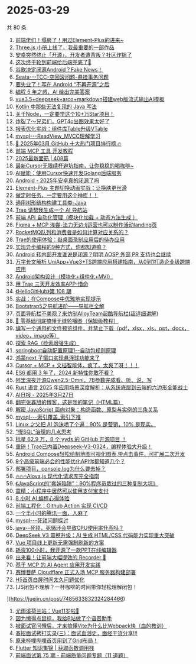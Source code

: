 # 2025-03-29

共 80 条

<!-- BEGIN JUEJIN -->
<!-- 最后更新时间 2025-03-29 23:15:53 +0800 -->
1. [前端佬们！塌房了！用过Element-Plus的进来~](https://juejin.cn/post/7485966905418760227)
1. [Three.js 小册上线了，我最重要的一部作品](https://juejin.cn/post/7486294528733036594)
1. [安卓突然终止「开源」，开发者遭背叛？社区炸锅了](https://juejin.cn/post/7486315070362075173)
1. [这次终于轮到前端给后端兜底了🤣](https://juejin.cn/post/7486440418139652137)
1. [谷歌决定闭源Android？Fake News！](https://juejin.cn/post/7486306126758969383)
1. [Seata---TCC-空回滚问题-悬挂事务问题](https://juejin.cn/post/7486755501528055846)
1. [要失业了！写在 Android “不再开源”之后](https://juejin.cn/post/7486659696061906994)
1. [编程 5 年之惑，AI 给出完美答案](https://juejin.cn/post/7486322280861466678)
1. [vue3.5+deepseek+arco+markdown搭建web版流式输出AI模板](https://juejin.cn/post/7486369696738017321)
1. [Kotlin 中那些无法复现的 Java 写法](https://juejin.cn/post/7485965177096814642)
1. [关于Node，一定要学这个10+万Star项目！](https://juejin.cn/post/7486515264823132210)
1. [炸裂了～兄弟们，GPT4o出图效果太好了](https://juejin.cn/post/7486465253816483876)
1. [报表优化实战：组件库Table升级VTable](https://juejin.cn/post/7486444624815767589)
1. [mysql---ReadView_MVCC理解学习](https://juejin.cn/post/7486185012388216842)
1. [🚀 2025年03月 GitHub 十大热门项目排行榜 🔥](https://juejin.cn/post/7486316823253565474)
1. [前端 MCP 工具 开发教程](https://juejin.cn/post/7486030501906268199)
1. [2025最新面筋 | 408篇](https://juejin.cn/post/7486363775707709450)
1. [最新Cursor无限续杯避坑指南，让你稳稳的喝咖啡~](https://juejin.cn/post/7486323379474563107)
1. [AI赋能：使用Cursor快速开发Golang后端服务](https://juejin.cn/post/7486057384395178036)
1. [Android - 2025年安卓真的闭源了吗](https://juejin.cn/post/7486394833864966144)
1. [Element-Plus 主题切换动画实战：让换肤更丝滑](https://juejin.cn/post/7486106426571194408)
1. [做定时任务，一定要用这个神库！！](https://juejin.cn/post/7486390904992890895)
1. [通用树形结构构建工具类-Java](https://juejin.cn/post/7486089532283092992)
1. [Trae 请帮我生成一个 AI 导航站](https://juejin.cn/post/7485598788985569292)
1. [前端 API 自动化管理（模块化加载 + 动态方法生成‌ ）](https://juejin.cn/post/7485965103113961484)
1. [Figma + MCP 浅尝-法力无边:lj运营也可以制作活动landing页](https://juejin.cn/post/7485998798654128138)
1. [RocketMQ队列和消费者是如何计算对应关系的？](https://juejin.cn/post/7486106426572619816)
1. [Trae的使用体验：继桌面录制应用后的待办应用](https://juejin.cn/post/7486102523915026442)
1. [实现异步编程的9种方式，你都知道嘛？](https://juejin.cn/post/7485980624189931559)
1. [Android 转内部开发谁说是闭源？明明 AOSP 外部 PR 支持也会继续](https://juejin.cn/post/7486757133809139762)
1. [万字长文解析 UniApp+Vue3+TS跨端应用搭建指南，从0到1打造企业级跨端应用](https://juejin.cn/post/7486364205491781686)
1. [Android架构设计（模块化+组件化+MVI）](https://juejin.cn/post/7486001370213138484)
1. [用 Trae 三天开发效率APP-惜命](https://juejin.cn/post/7486727928895160361)
1. [《HelloGitHub》第 108 期](https://juejin.cn/post/7486326860760367130)
1. [实战：在Compose中优雅地实现提示](https://juejin.cn/post/7485964427620548617)
1. [Bootstrap5之导航进阶——导航栏全解](https://juejin.cn/post/7485932775114768394)
1. [页面导航栏不美观？来仿制AlloyTeam超酷导航栏(超详细讲解)](https://juejin.cn/post/7486390904992907279)
1. [🌈 零基础彻底搞懂无缝轮播图（保姆级教程）](https://juejin.cn/post/7485966905418711075)
1. [编写一个通用的文件预览组件，并禁止下载（pdf，xlsx，xls，ppt，docx，video，image等）](https://juejin.cn/post/7486429532720447503)
1. [探索 RAG（检索增强生成）](https://juejin.cn/post/7485990438743195657)
1. [springboot自动配置原理1--自动包规则原理](https://juejin.cn/post/7485980624189784103)
1. [鸿蒙next 子窗口实现悬浮球功能来了](https://juejin.cn/post/7485964427620220937)
1. [Cursor + MCP + 文档智能体，疯了，太爽了呀！！！](https://juejin.cn/post/7486373487038332928)
1. [ES6 都用 3 年了，2024 新特性你敢不看？](https://juejin.cn/post/7486369696737361961)
1. [阿里深夜开源Qwen2.5-Omni，7B参数完成看、听、说、写](https://juejin.cn/post/7486002321580965924)
1. [Rust 语言 2025 年应用场景深度解析：从系统底层到云端的六边形全能战士](https://juejin.cn/post/7485964427620761609)
1. [AI日报 - 2025年3月27日](https://juejin.cn/post/7485916789551185935)
1. [翻完张鑫旭的博客，这是我的笔记（HTML篇）](https://juejin.cn/post/7486380772368105507)
1. [解密 JavaScript 面向对象：构造函数、原型与实例的三角关系](https://juejin.cn/post/7486322435865640996)
1. [mysql---索引覆盖_索引下推](https://juejin.cn/post/7486102523914240010)
1. [Linux 之父把 AI 泡沫喷了个遍：90% 是营销，10% 是现实。](https://juejin.cn/post/7485940589885538344)
1. ["慢SQL"治理的几点思考](https://juejin.cn/post/7485965177096781874)
1. [标星 62.9 万，8 个 yyds 的 GitHub 开源项目 ！](https://juejin.cn/post/7485940789412446247)
1. [重磅！Trae已内置Deepseek-V3-0324，编程体验大升级！](https://juejin.cn/post/7485918233679560714)
1. [Android Compose轻松绘制地图可视化图表,带点击事件，可扩展二次开发](https://juejin.cn/post/7485936146070356006)
1. [9个高级前端必会的性能优化API你都知道几个？](https://juejin.cn/post/7485285613463535670)
1. [部署项目，console.log为什么要去掉？](https://juejin.cn/post/7485938326336766003)
1. [🔥🔥🔥Alova.js 现代化请求库完全指南](https://juejin.cn/post/7485631488113918006)
1. [《JavaScript的“套娃陷阱”：90%程序员栽过的三种复制大坑》](https://juejin.cn/post/7485932775113965578)
1. [震精：小程序中居然可以使用支付宝支付](https://juejin.cn/post/7485725589611200527)
1. [8 小时 AI 编程心得体验](https://juejin.cn/post/7485414108276949027)
1. [前端工程化：Github Action 实现 CI/CD](https://juejin.cn/post/7485285613462749238)
1. [一个半小时的腾讯一面，人麻了](https://juejin.cn/post/7486672369358012468)
1. [mysql---死锁问题探讨](https://juejin.cn/post/7486359711846137894)
1. [java--死锁，死循环会导致CPU使用率升高吗？](https://juejin.cn/post/7485729208108695562)
1. [DeepSeek V3 震撼升级：AI 生成 HTML/CSS 代码能力实现重大突破
](https://juejin.cn/post/7485684772948607013)
1. [Vue 项目线上更新无需强制刷新的方案](https://juejin.cn/post/7485677817868091407)
1. [耗资100小时，我开源了一款PPT在线编辑器](https://juejin.cn/post/7485672562947129356)
1. [出来看！让前端大幅提效的 Recorder 🐶](https://juejin.cn/post/7485729208107712522)
1. [基于 MCP 的 AI Agent 应用开发实践](https://juejin.cn/post/7485691461296652338)
1. [赛博菩萨 Cloudflare 正式入场 MCP 服务器构建部署](https://juejin.cn/post/7485691461297209394)
1. [H5首页白屏时间太久问题优化](https://juejin.cn/post/7485640765570826292)
1. [JS闭包不理解？一杯咖啡的时间带你轻松理解闭包！

](https://juejin.cn/post/7485633832324284466)
1. [尤雨溪荷兰站：Vue11岁啦🎉](https://juejin.cn/post/7485414108277571619)
1. [因为懒得点鼠标，我给B站做了个语音助手](https://juejin.cn/post/7485572202701193256)
1. [被面试官问懵后，才来搞懂Vite为什么比Webpack快（血的教训）](https://juejin.cn/post/7486170504271069210)
1. [春招面试拷打实录(三)：面试血泪史，面经干货分享!!!](https://juejin.cn/post/7485936146070470694)
1. [原来哔哩哔哩首页用到了Grid布局！](https://juejin.cn/post/7485625209132285986)
1. [Flutter 知识集锦 | 获取函数调用栈](https://juejin.cn/post/7485633146315751461)
1. [前端面试第 75 期 - 前端质量问题专题（11 道题）](https://juejin.cn/post/7485629173061173299)
<!-- END JUEJIN -->